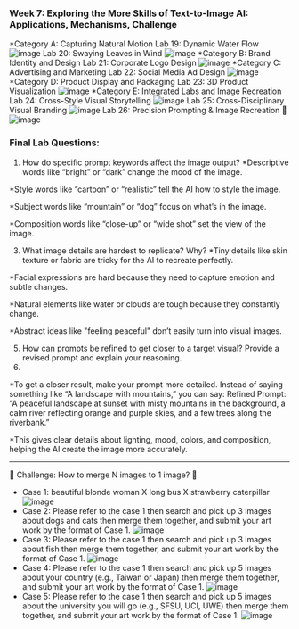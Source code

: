 ### Week 7: Exploring the More Skills of Text-to-Image AI: Applications, Mechanisms, Challenge
*Category A: Capturing Natural Motion
Lab 19: Dynamic Water Flow
![image](https://github.com/user-attachments/assets/51ff47ed-c01c-4212-b074-536b541bc44b)
Lab 20: Swaying Leaves in Wind
![image](https://github.com/user-attachments/assets/1357864a-c732-4c5a-adc1-185872350c18)
*Category B: Brand Identity and Design
Lab 21: Corporate Logo Design
![image](https://github.com/user-attachments/assets/942d85c9-7d1c-42ba-acb5-4f5b619a1797)
*Category C: Advertising and Marketing
Lab 22: Social Media Ad Design
![image](https://github.com/user-attachments/assets/a211e351-d056-40ec-b5be-31e034c4e9df)
*Category D: Product Display and Packaging
Lab 23: 3D Product Visualization
![image](https://github.com/user-attachments/assets/263d8cba-5747-4d6e-8fc3-bccb08137fc1)
*Category E: Integrated Labs and Image Recreation
Lab 24: Cross-Style Visual Storytelling
![image](https://github.com/user-attachments/assets/cf922fe9-0857-4a49-a5b5-be73e993ae16)
Lab 25: Cross-Disciplinary Visual Branding
![image](https://github.com/user-attachments/assets/c823945f-d199-461e-bace-c865f94b988a)
Lab 26: Precision Prompting & Image Recreation 🤔
![image](https://github.com/user-attachments/assets/3b1eeac1-7c8b-4380-9ffb-dcbdd782f7f1)
### Final Lab Questions:
1. How do specific prompt keywords affect the image output?
*Descriptive words like “bright” or “dark” change the mood of the image.

*Style words like “cartoon” or “realistic” tell the AI how to style the image.

*Subject words like “mountain” or “dog” focus on what’s in the image.

*Composition words like “close-up” or “wide shot” set the view of the image.

3. What image details are hardest to replicate? Why?
*Tiny details like skin texture or fabric are tricky for the AI to recreate perfectly.

*Facial expressions are hard because they need to capture emotion and subtle changes.

*Natural elements like water or clouds are tough because they constantly change.

*Abstract ideas like "feeling peaceful" don’t easily turn into visual images.

5. How can prompts be refined to get closer to a target visual? Provide a revised prompt and explain your reasoning.
6. 
*To get a closer result, make your prompt more detailed. Instead of saying something like “A landscape with mountains,” you can say:
Refined Prompt: “A peaceful landscape at sunset with misty mountains in the background, a calm river reflecting orange and purple skies, and a few trees along the riverbank.”

*This gives clear details about lighting, mood, colors, and composition, helping the AI create the image more accurately.

***
🚀 Challenge: How to merge N images to 1 image? 🤔
* Case 1: beautiful blonde woman X long bus X strawberry caterpillar
  ![image](https://github.com/user-attachments/assets/aa2a5890-9e72-4ec6-9bc1-ecac9ad889eb)
*  Case 2: Please refer to the case 1 then search and pick up 3 images about dogs and cats then merge them together, and submit your art work by the format of Case 1.
  ![image](https://github.com/user-attachments/assets/80d9f69a-179f-417e-930b-5859e3ec64e9)
*  Case 3: Please refer to the case 1 then search and pick up 3 images about fish then merge them together, and submit your art work by the format of Case 1.
  ![image](https://github.com/user-attachments/assets/d20e6c30-c415-4088-8ec7-a6d13c64be6f)
*  Case 4: Please refer to the case 1 then search and pick up 5 images about your country (e.g., Taiwan or Japan) then merge them together, and submit your art work by the format of Case 1.
![image](https://github.com/user-attachments/assets/c5aaf4dc-e50b-414e-8b4d-29725cd0c294)
*  Case 5: Please refer to the case 1 then search and pick up 5 images about the university you will go (e.g., SFSU, UCI, UWE) then merge them together, and submit your art work by the format of Case 1.
![image](https://github.com/user-attachments/assets/3d965d2e-f01b-481b-9775-3d6d395144b5)
